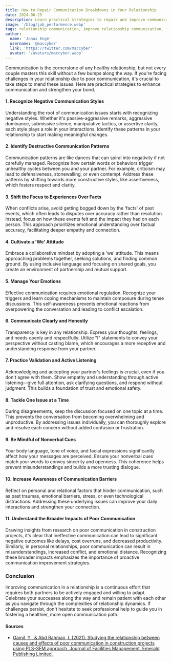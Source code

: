 ```yaml
---
title: How to Repair Communication Breakdowns in Your Relationship
date: 2024-06-25
description: Learn practical strategies to repair and improve communication in your relationship, addressing negative styles, managing emotions, and fostering collaboration for a healthier connection.
image: '/blog/job_performence.webp'
tags: relationship communication, improve relationship communication, fix bad communication, communication in relationships, relationship advice, manage relationship conflict, healthy communication, communication patterns, emotional regulation in relationships, active listening, validation in relationships, collaborative problem-solving, nonverbal communication, relationship dynamics, relationship counseling, effective communication strategies, relationship tips, conflict resolution, assertive communication, relationship improvement
author:
  name: 'Jonas Enge'
  username: '@maccyber'
  link: 'https://twitter.com/maccyber'
  avatar: '/avatars/maccyber.webp'
---
```


Communication is the cornerstone of any healthy relationship, but not every couple masters this skill without a few bumps along the way. If you're facing challenges in your relationship due to poor communication, it's crucial to take steps to mend these issues. Here are practical strategies to enhance communication and strengthen your bond.

#### 1. Recognize Negative Communication Styles
Understanding the root of communication issues starts with recognizing negative styles. Whether it's passive-aggressive remarks, aggressive dominance, submissive silence, manipulative tactics, or assertive clarity, each style plays a role in your interactions. Identify these patterns in your relationship to start making meaningful changes.

#### 2. Identify Destructive Communication Patterns
Communication patterns are like dances that can spiral into negativity if not carefully managed. Recognize how certain words or behaviors trigger unhealthy cycles between you and your partner. For example, criticism may lead to defensiveness, stonewalling, or even contempt. Address these patterns by shifting towards more constructive styles, like assertiveness, which fosters respect and clarity.

#### 3. Shift the Focus to Experiences Over Facts
When conflicts arise, avoid getting bogged down by the 'facts' of past events, which often leads to disputes over accuracy rather than resolution. Instead, focus on how these events felt and the impact they had on each person. This approach prioritizes emotional understanding over factual accuracy, facilitating deeper empathy and connection.

#### 4. Cultivate a 'We' Attitude
Embrace a collaborative mindset by adopting a 'we' attitude. This means approaching problems together, seeking solutions, and finding common ground. By using inclusive language and focusing on shared goals, you create an environment of partnership and mutual support.

#### 5. Manage Your Emotions
Effective communication requires emotional regulation. Recognize your triggers and learn coping mechanisms to maintain composure during tense discussions. This self-awareness prevents emotional reactions from overpowering the conversation and leading to conflict escalation.

#### 6. Communicate Clearly and Honestly
Transparency is key in any relationship. Express your thoughts, feelings, and needs openly and respectfully. Utilize "I" statements to convey your perspective without casting blame, which encourages a more receptive and understanding response from your partner.

#### 7. Practice Validation and Active Listening
Acknowledging and accepting your partner's feelings is crucial, even if you don't agree with them. Show empathy and understanding through active listening—give full attention, ask clarifying questions, and respond without judgment. This builds a foundation of trust and emotional safety.

#### 8. Tackle One Issue at a Time
During disagreements, keep the discussion focused on one topic at a time. This prevents the conversation from becoming overwhelming and unproductive. By addressing issues individually, you can thoroughly explore and resolve each concern without added confusion or frustration.

#### 9. Be Mindful of Nonverbal Cues
Your body language, tone of voice, and facial expressions significantly affect how your messages are perceived. Ensure your nonverbal cues match your words to convey sincerity and openness. This coherence helps prevent misunderstandings and builds a more trusting dialogue.

#### 10. Increase Awareness of Communication Barriers
Reflect on personal and relational factors that hinder communication, such as past traumas, emotional barriers, stress, or even technological distractions. Addressing these underlying issues can improve your daily interactions and strengthen your connection.

#### 11. Understand the Broader Impacts of Poor Communication
Drawing insights from research on poor communication in construction projects, it's clear that ineffective communication can lead to significant negative outcomes like delays, cost overruns, and decreased productivity. Similarly, in personal relationships, poor communication can result in misunderstandings, increased conflict, and emotional distance. Recognizing these broader impacts emphasizes the importance of proactive communication improvement strategies.

### Conclusion
Improving communication in a relationship is a continuous effort that requires both partners to be actively engaged and willing to adapt. Celebrate your successes along the way and remain patient with each other as you navigate through the complexities of relationship dynamics. If challenges persist, don't hesitate to seek professional help to guide you in fostering a healthier, more open communication path.

#### **Sources**

- [Gamil, Y., & Abd Rahman, I. (2021). Studying the relationship between causes and effects of poor communication in construction projects using PLS-SEM approach. Journal of Facilities Management. Emerald Publishing Limited.](https://www.doi.org/10.1108/JFM-04-2021-0039)
